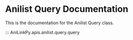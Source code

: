 # Anilist Query Documentation

This is the documentation for the Anilist Query class.

::: AniLinkPy.apis.anilist.query.query